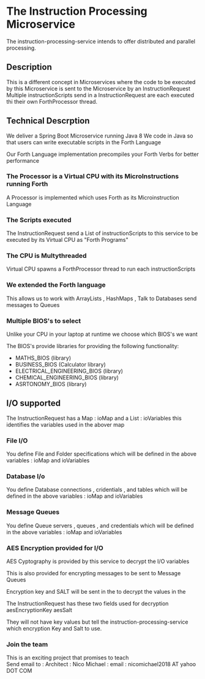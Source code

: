 # The Instruction Processing Microservice
The instruction-processing-service intends to offer distributed and parallel 
processing.


## Description
This is a different concept in Microservices where the code to be executed 
by this Microservice is sent to the Microservice by an InstructionRequest
Multiple instructionScripts send in a InstructionRequest are each executed
thi their own ForthProcessor thread.

## Technical Descrption
We deliver a Spring Boot Microservice running Java 8
We code in Java so that users can write executable scripts in the 
Forth Language

Our Forth Language implementation precompiles your Forth Verbs for
better performance

### The Processor is a Virtual CPU with its MicroInstructions running Forth
A Processor is implemented which uses Forth as its Microinstruction Language

### The Scripts executed 
The InstructionRequest send a List of instructionScripts to this service
to be executed by its Virtual CPU as "Forth Programs"

### The CPU is Multythreaded
Virtual CPU spawns a ForthProcessor thread to run each instructionScripts

### We extended the Forth language
This allows us to work with ArrayLists , HashMaps , Talk to Databases
send messages to Queues


### Multiple BIOS's to select
Unlike your CPU in your laptop at runtime we choose which BIOS's we want 

The BIOS's provide libraries for providing the following functionality:
- MATHS_BIOS (library)
- BUSINESS_BIOS (Calculator library)
- ELECTRICAL_ENGINEERING_BIOS (library)
- CHEMICAL_ENGINEERING_BIOS (library)
- ASRTONOMY_BIOS (library)

## I/O supported
The InstructionRequest has a Map : ioMap
and a List : ioVariables this identifies the variables used in the abover map

### File I/O
You define File and Folder specifications which will be defined in the 
above variables : 
ioMap and ioVariables

### Database I/o
You define Database connections , cridentials , and tables  which will 
be defined in the above variables : 
ioMap and ioVariables

### Message Queues
You define Queue servers , queues , and credentials which will 
be defined in the above variables : 
ioMap and ioVariables

### AES Encryption provided for I/O
AES Cyptography is provided by this service to decrypt the I/O variables

This is also provided for encrypting messages to be sent to Message Queues

Encryption key and SALT will be sent in the  to decrypt the values in the 

The InstructionRequest has these two fields used for decryption
aesEncryptionKey
aesSalt

They will not have key values but tell the instruction-processing-service 
which encryption Key and Salt to use.


### Join the team
This is an exciting project that promises to teach  
Send email to :
Architect : Nico Michael : email :  nicomichael2018 AT yahoo DOT COM 
